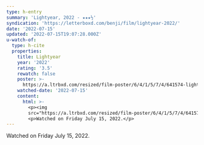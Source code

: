 ```yaml
---
type: h-entry
summary: 'Lightyear, 2022 - ★★★½'
syndication: 'https://letterboxd.com/benji/film/lightyear-2022/'
date: '2022-07-15'
updated: '2022-07-15T19:07:28.000Z'
u-watch-of:
  type: h-cite
  properties:
    title: Lightyear
    year: '2022'
    rating: '3.5'
    rewatch: false
    poster: >-
      https://a.ltrbxd.com/resized/film-poster/6/4/1/5/7/4/641574-lightyear-0-600-0-900-crop.jpg?v=e6f722b008
    watched-date: '2022-07-15'
    content:
      html: >-
        <p><img
        src="https://a.ltrbxd.com/resized/film-poster/6/4/1/5/7/4/641574-lightyear-0-600-0-900-crop.jpg?v=e6f722b008"/></p>
        <p>Watched on Friday July 15, 2022.</p>
---
```

Watched on Friday July 15, 2022.
